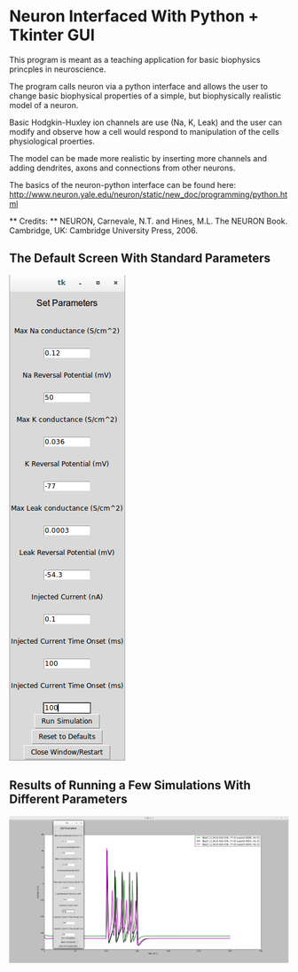 #      Neuron Interfaced With Python + Tkinter GUI        #


This program is meant as a teaching application for basic biophysics princples in neuroscience.

The program calls neuron via a python interface and allows the user to change basic biophysical properties of a simple, but biophysically realistic model of a neuron.

Basic Hodgkin-Huxley ion channels are use (Na, K, Leak) and the user can modify and observe how a cell would respond to manipulation of the cells physiological proerties.

The model can be made more realistic by inserting more channels and adding dendrites, axons and connections from other neurons.

The basics of the neuron-python interface can be found here: http://www.neuron.yale.edu/neuron/static/new_doc/programming/python.html

**	Credits:	**
NEURON, Carnevale, N.T. and Hines, M.L. The NEURON Book. 
Cambridge, UK: Cambridge University Press, 2006. 

##	The Default Screen With Standard Parameters	##
![alt text](screenshots/Default_Screen.png "This is the screen you will see on opening")
##	Results of Running a Few Simulations With Different Parameters	##
![alt text](screenshots/RunScreen.png "Example of screen after running Gibbs Sampler on a file with desired parameters")


